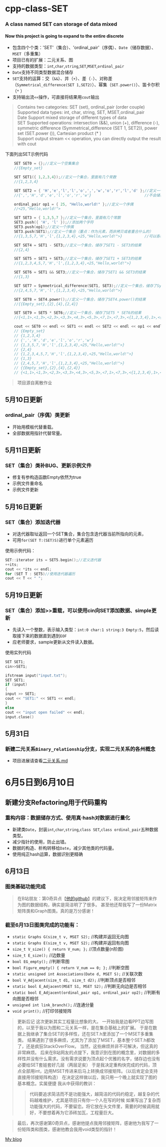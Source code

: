 cpp-class-SET
=============
### A class named SET can storage of data mixed<br>
#### Now this project is going to expand to the entire discrete
* 包含四个个类：'SET'（集合）、'ordinal_pair'（序偶）、`Date`（储存数据）、`MSET`（多重集）<br>
* 项目已有的扩展：二元关系、图<br>
* 支持的数据类型：`int`,`char`,`string`,`SET`,`MSET`,`ordinal_pair`<br>
* `Date`支持不同类型数据混合储存<br>
* `SET`支持的运算：交（`&&`）、并（`+`）、差（`-`）、对称差（`Symmetrical_difference(SET 1,SET2)`）、幂集（`SET.power()`）、笛卡尔积（`*` ）<br>
* 支持输出流`<<`操作，可直接将结果用`cout`输出<br>

>Contains two categories: SET (set), ordinal_pair (order couple)<br>
>Supported data types: int, char, string, SET, MSET,ordinal_pair<br>
>Date Support mixed storage of different types of data<br>
>SET Supported operations: intersection (&&), union (+), difference (-), symmetric difference (Symmetrical_difference (SET 1, SET2)), power set (SET.power ()), Cartesian product (* )<br>
>Support output stream << operation, you can directly output the result with cout<br>

下面列出SET示例代码
```C++
    SET SET0 = {};//定义一个空集集合
    //{Empty_set}

    SET SET1({ 1,2,3,4});//定义一个集合，里面有几个常数
    //{1,2,3,4}

    SET SET2 = { 'H','e','l','l','o',',','w','o','r','l','d' };//定义一个集合，里面有几个字符
    //{',','H','d','e','l','o','r','w'}                        //不会储存重复的字符

    ordinal_pair op1 = { 25, "Hello,world!" };//定义一个序偶
    //<25,"Hello,world!">

    SET SET3 = { 1,3,5,7 };//定义一个集合，里面有几个常数
	SET3.push({ 'H', 'l' });//添加两个字符
    SET3.push(op1);//定义一个序偶
	SET3.push(SET1);//定义一个集合（重点：作为元素，而非拷贝或者重合什么的）
    //{1,3,5,7,'H','l',{1,2,3,4},<25,"Hello,world!">}          //可以各种数据混合存储

    SET SET4 = SET1 - SET3;//定义一个集合，储存了SET1 - SET3的结果
    //{2,4}

    SET SET5 = SET1 + SET3;//定义一个集合，储存了SET1 + SET3的结果
    //{1,2,3,4,5,7,'H','l',{1,2,3,4},<25,"Hello,world!">}

    SET SET6 = SET1 && SET3;//定义一个集合，储存了SET1 && SET3的结果
    //{1,3}

    SET SET7 = Symmetrical_difference(SET1, SET3);//定义一个集合，储存了Symmetrical_difference(SET1, SET3)的结果
    //{2,4,5,7,'H','l',{1,2,3,4},<25,"Hello,world!">}

    SET SET8 = SET4.power();//定义一个集合，储存了SET4.power()的结果
    //{{Empty_set},{2},{4},{2,4}}

    SET SET9 = SET5 * SET6;//定义一个集合，储存了SET5 * SET6的结果
    //{<1,1>,<1,3>,<2,3>,<3,3>,<4,3>,<5,3>,<7,1>,<7,3>,<{1,2,3,4},1>,<{1,2,3,4},3>,<'H',1>,<'H',3>,<'l',1>,<'l',3>,<<25,"Hello,world!">,1>,<<25,"Hello,world!">,3>}

    cout << SET0 << endl << SET1 << endl << SET2 << endl << op1 << endl << SET3 << endl << SET4 << endl << SET5 << endl << SET6 << endl << SET7 << endl << SET8 << endl << SET9 << endl;//直接将各集合数据输出到流
    // {Empty_set}
    // {1,2,3,4}
    // {',','H','d','e','l','o','r','w'}
    // {1,3,5,7,'H','l',{1,2,3,4},<25,"Hello,world!">}
    // {2,4}
    // {1,2,3,4,5,7,'H','l',{1,2,3,4},<25,"Hello,world!">}
    // {1,3}
    // {2,4,5,7,'H','l',{1,2,3,4},<25,"Hello,world!">}
    // {{Empty_set},{2},{4},{2,4}}
    // {<1,1>,<1,3>,<2,3>,<3,3>,<4,3>,<5,3>,<7,1>,<7,3>,<{1,2,3,4},1>,<{1,2,3,4},3>,<'H',1>,<'H',3>,<'l',1>,<'l',3>,<<25,"Hello,world!">,1>,<<25,"Hello,world!">,3>}
```


>项目源自离散作业<br>

## 5月10日更新
### ordinal_pair（序偶）类更新
* 开始用模板代替重载。
* 全部数据用指针代替常量。

## 5月11日更新
### SET（集合）类补BUG、更新示例文件
* 修复有参构造函数Empty依然为true
* 示例文件重命名
* 示例文件更新

## 5月16日更新
### SET（集合）添加迭代器
* 对迭代器取址返回一个SET集合，集合包含迭代器当前所指向的元素，
* 可用`for(SET T:(SET)S)`进行单个元素遍历

使用示例代码：
```c++
SET::iterator its = SET5.begin();//定义迭代器
++its;
cout << *its << endl;
for (SET T : SET5)//使用迭代器遍历
cout << T << " ";
```

## 5月19日更新
### SET（集合）添加>>重载，可以使用cin向SET添加数据、simple更新
* 先读入一个整数，表示输入类型：`int:0 char:1 string:3 Empty:5`，然后读取接下来的数据直到遇到`EOF`
* 应老师要求，sample更新从文件读入数据。

使用实列代码
```c++
SET SET1;
cin>>SET1;

ifstream input("input.txt");
SET SET1;
if (input)
{
input >> SET1;
cout << "SET1:" << SET1 << endl;
}
else
cout << "input open failed" << endl;
input.close()

```

## 5月31日
### 新建二元关系`Binary_relationship`分支，实现二元关系的各州概念
* 项目进展请查看[二元关系.md](二元关系.md)


# 6月5日到6月10日
## 新建分支Refactoring用于代码重构
### 重构内容：数据储存方式、使用真·hash对数据进行量化
* 新建类`Date`，封装`int`,`char`,`string`,`class SET`,`class ordinal_pair`五种数据类型。
* 减少指针的使用，防止出错。
* 数据的构造、析构转移给`Date`，减少其他类的代码量。
* 使用纯正hash运算，数据识别更精确

## 6月13日
### 图类基础功能完成
> 在B站朋友：第0奇异点【[他的github](https://github.com/Binary-Song)】的建议下，我决定用邻接矩阵来作为图的数据结构，确实是简洁明了了很多。
> 甚至他还帮我写了一份Matrix矩阵类和Graph图类。真的是万分感谢！

### 截至6月13日图类完成的功能有：
* `static Graphs G(size_t v, MSET S2);`							//构建并返回无向图
* `static Graphs E(size_t v, MSET S2);`							//构建并返回有向图
* `size_t V_size() { return V_num; };`							//顶点数量(n阶图)
* `size_t E_size();`											//边数量
* `bool EG_empty();`											//判断零图
* `bool Figure_empty() { return V_num == 0; };`					//判断空图
* `static unsigned int Associations(Date d, MSET S);`			//关联次数
* `bool V_Adjacent(size_t d1, size_t d2);`						//判断顶点是否相邻
* `static bool E_Adjacent(MSET S1, MSET S2);`					//判断无向边是否相邻
* `static bool E_Adjacent(ordinal_pair op1, ordinal_pair op2);` //判断有向图是否相邻
* `unsigned int link_branch();`									//连通分量
* `void print();`												//打印邻接矩阵

> 更新后记
这次更新其实工程量比想象的大。
一开始我是边看PPT边写图的，以至于我以为图和二元关系一样，是在集合基础上的扩展。
于是在数据上我继承了集合SET的多样性，还在SET.h里添加了一个MSET多重集类。
结果遇到了很多麻烦，尤其为了添加了MSET，基本整个SET.h都改了，还是疯狂StackOverFlow。
当然，这些麻烦并非不可解决，但这真的非常麻烦。
后来在B站网友的点提下，我意识到在图的概念里，对数据的多样性并没有什么需求。没有需求说要为顶点起个优雅的名字，储存边也没有必要给SET套娃套好几层（两层足矣）
于是我决定重构快完成的代码，顶点全部用int，边用MSET传进来后马上转换成邻接矩阵。（以后肯定会支持直接用邻接矩阵构造）
在决定这样做以后，我只用一个晚上就实现了图的基本概念。实属便捷
我从中获得的教训：
>> 代码要追求简洁而不是功能强大，越简洁的代码约稳定，越复杂的代码越难维护，尤其是项目只有你一个人在写的时候
如果写出了复杂而功能强大的代码，不要留恋。将它放在头文件里，需要的时候调用就好，不要想着再为它添砖加瓦，工程量巨大。

> 最后，再次感谢第0奇异点，感谢他提点我用邻接矩阵，感谢他为我写了一份矩阵类和图类，感谢他教会我用void类型的指针！

[My blog](https://hwzen.myds.me:17001 "变态文春の又一个博客")

